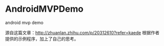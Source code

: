 # AndroidMVPDemo
android mvp demo

源自这篇文章：http://zhuanlan.zhihu.com/p/20312610?refer=kaede
根据作者提供的示例程序，加上了自己的思考。
